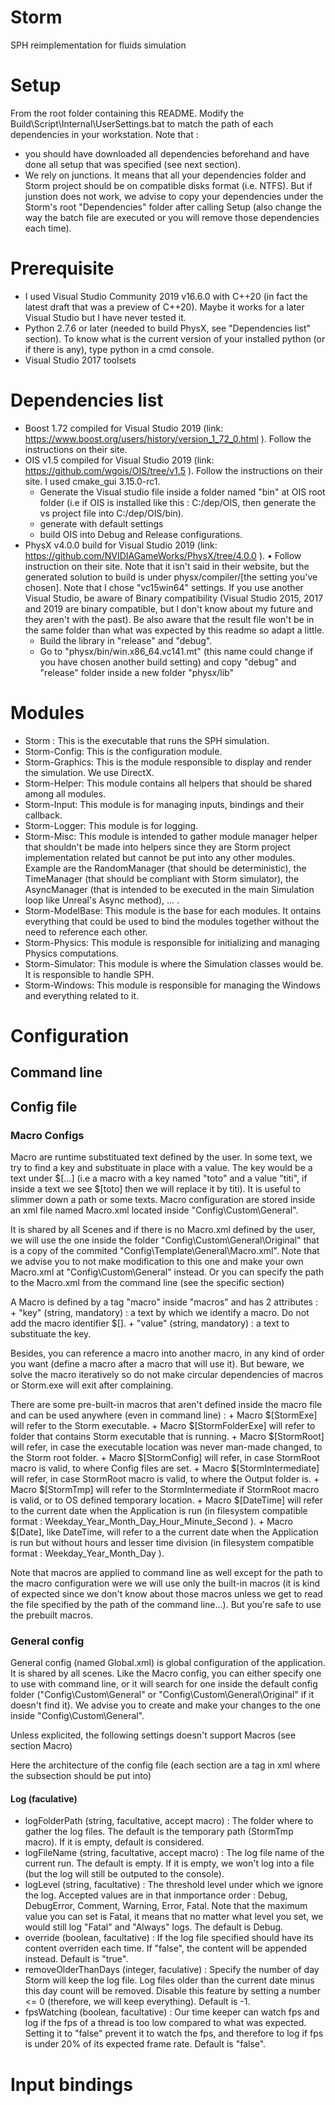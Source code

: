 # Storm
SPH reimplementation for fluids simulation


# Setup
From the root folder containing this README. Modify the Build\Script\Internal\UserSettings.bat to match the path of each dependencies in your workstation.
Note that : 
- you should have downloaded all dependencies beforehand and have done all setup that was specified (see next section).
- We rely on junctions. It means that all your dependencies folder and Storm project should be on compatible disks format (i.e. NTFS). But if junstion does not work, we advise to copy your dependencies under the Storm's root "Dependencies" folder after calling Setup (also change the way the batch file are executed or you will remove those dependencies each time).



# Prerequisite
- I used Visual Studio Community 2019 v16.6.0 with C++20 (in fact the latest draft that was a preview of C++20). Maybe it works for a later Visual Studio but I have never tested it.
- Python 2.7.6 or later (needed to build PhysX, see "Dependencies list" section). To know what is the current version of your installed python (or if there is any), type python in a cmd console.
- Visual Studio 2017 toolsets



# Dependencies list
- Boost 1.72 compiled for Visual Studio 2019 (link: https://www.boost.org/users/history/version_1_72_0.html ). Follow the instructions on their site.
- OIS v1.5 compiled for Visual Studio 2019 (link: https://github.com/wgois/OIS/tree/v1.5 ). Follow the instructions on their site. I used cmake_gui 3.15.0-rc1.
	+ Generate the Visual studio file inside a folder named "bin" at OIS root folder (i.e if OIS is installed like this : C:/dep/OIS, then generate the vs project file into C:/dep/OIS/bin).
	+ generate with default settings 
	+ build OIS into Debug and Release configurations.
- PhysX v4.0.0 build for Visual Studio 2019 (link: https://github.com/NVIDIAGameWorks/PhysX/tree/4.0.0 ). 	• Follow instruction on their site. Note that it isn't said in their website, but the generated solution to build is under physx/compiler/[the setting you've chosen].
Note that I chose "vc15win64" settings. If you use another Visual Studio, be aware of Binary compatibility (Visual Studio 2015, 2017 and 2019 are binary compatible, but I don't know about my future and they aren't with the past). Be also aware that the result file won't be in the same folder than what was expected by this readme so adapt a little.
	+ Build the library in "release" and "debug".
	+ Go to "physx/bin/win.x86_64.vc141.mt" (this name could change if you have chosen another build setting) and copy "debug" and "release" folder inside a new folder "physx/lib"



# Modules
- Storm : This is the executable that runs the SPH simulation.
- Storm-Config: This is the configuration module.
- Storm-Graphics: This is the module responsible to display and render the simulation. We use DirectX.
- Storm-Helper: This module contains all helpers that should be shared among all modules.
- Storm-Input: This module is for managing inputs, bindings and their callback.
- Storm-Logger: This module is for logging.
- Storm-Misc: This module is intended to gather module manager helper that shouldn't be made into helpers since they are Storm project implementation related but cannot be put into any other modules. Example are the RandomManager (that should be deterministic), the TimeManager (that should be compliant with Storm simulator), the AsyncManager (that is intended to be executed in the main Simulation loop like Unreal's Async method), ... .
- Storm-ModelBase: This module is the base for each modules. It ontains everything that could be used to bind the modules together without the need to reference each other.
- Storm-Physics: This module is responsible for initializing and managing Physics computations.
- Storm-Simulator: This module is where the Simulation classes would be. It is responsible to handle SPH.
- Storm-Windows: This module is responsible for managing the Windows and everything related to it.


# Configuration

## Command line


## Config file

### Macro Configs

Macro are runtime substituated text defined by the user. In some text, we try to find a key and substituate in place with a value. The key would be a text under $[...] (i.e a macro with a key named "toto" and a value "titi", if inside a text we see $[toto] then we will replace it by titi).
It is useful to slimmer down a path or some texts.
Macro configuration are stored inside an xml file named Macro.xml located inside "Config\Custom\General".

It is shared by all Scenes and if there is no Macro.xml defined by the user, we will use the one inside the folder "Config\Custom\General\Original" that is a copy of the commited "Config\Template\General\Macro.xml". Note that we advise you to not make modification to this one and make your own Macro.xml at "Config\Custom\General" instead.
Or you can specify the path to the Macro.xml from the command line (see the specific section)

A Macro is defined by a tag "macro" inside "macros" and has 2 attributes :
	+ "key" (string, mandatory) : a text by which we identify a macro. Do not add the macro identifier $[].
	+ "value" (string, mandatory) : a text to substituate the key.
	
Besides, you can reference a macro into another macro, in any kind of order you want (define a macro after a macro that will use it). But beware, we solve the macro iteratively so do not make circular dependencies of macros or Storm.exe will exit after complaining.

There are some pre-built-in macros that aren't defined inside the macro file and can be used anywhere (even in command line) :
	+ Macro $[StormExe] will refer to the Storm executable.
	+ Macro $[StormFolderExe] will refer to folder that contains Storm executable that is running.
	+ Macro $[StormRoot] will refer, in case the executable location was never man-made changed, to the Storm root folder.
	+ Macro $[StormConfig] will refer, in case StormRoot macro is valid, to where Config files are set.
	+ Macro $[StormIntermediate] will refer, in case StormRoot macro is valid, to where the Output folder is.
	+ Macro $[StormTmp] will refer to the StormIntermediate if StormRoot macro is valid, or to OS defined temporary location.
	+ Macro $[DateTime] will refer to the current date when the Application is run (in filesystem compatible format : Weekday_Year_Month_Day_Hour_Minute_Second ).
	+ Macro $[Date], like DateTime, will refer to a the current date when the Application is run but without hours and lesser time division (in filesystem compatible format : Weekday_Year_Month_Day ).
	
	
Note that macros are applied to command line as well except for the path to the macro configuration were we will use only the built-in macros (it is kind of expected since we don't know about those macros unless we get to read the file specified by the path of the command line...). But you're safe to use the prebuilt macros.

### General config

General config (named Global.xml) is global configuration of the application. It is shared by all scenes.
Like the Macro config, you can either specify one to use with command line, or it will search for one inside the default config folder ("Config\Custom\General" or "Config\Custom\General\Original" if it doesn't find it). We advise you to create and make your changes to the one inside "Config\Custom\General".


Unless explicited, the following settings doesn't support Macros (see section Macro)

Here the architecture of the config file (each section are a tag in xml where the subsection should be put into)

#### Log (faculative)
- logFolderPath (string, facultative, accept macro) : The folder where to gather the log files. The default is the temporary path (StormTmp macro). If it is empty, default is considered.
- logFileName (string, facultative, accept macro) : The log file name of the current run. The default is empty. If it is empty, we won't log into a file (but the log will still be outputed to the console).
- logLevel (string, facultative) : The threshold level under which we ignore the log. Accepted values are in that inmportance order : Debug, DebugError, Comment, Warning, Error, Fatal.
Note that the maximum value you can set is Fatal, it means that no matter what level you set, we would still log "Fatal" and "Always" logs. The default is Debug.
- override (boolean, facultative) : If the log file specified should have its content overriden each time. If "false", the content will be appended instead. Default is "true".
- removeOlderThanDays (integer, faculative) : Specify the number of day Storm will keep the log file. Log files older than the current date minus this day count will be removed. Disable this feature by setting a number <= 0 (therefore, we will keep everything). Default is -1.
- fpsWatching (boolean, facultative) : Our time keeper can watch fps and log if the fps of a thread is too low compared to what was expected. Setting it to "false" prevent it to watch the fps, and therefore to log if fps is under 20% of its expected frame rate. Default is "false".


# Input bindings


